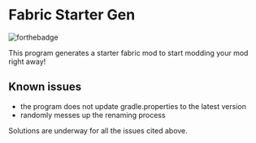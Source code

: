 # Fabric Starter Gen

![forthebadge](https://forthebadge.com/images/badges/made-with-python.svg)

This program generates a starter fabric mod to start modding your mod right away!

## Known issues
- the program does not update gradle.properties to the latest version
- randomly messes up the renaming process

 Solutions are underway for all the issues cited above.
